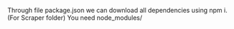 Through file package.json we can download all dependencies using npm i. (For Scraper folder)
You need node_modules/
